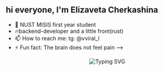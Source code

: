 ## hi everyone, I'm Elizaveta Cherkashina

- 📝 NUST MISIS first year student
- 🔥backend-developer and a little front(rust)
- 📫 How to reach me: tg: @vviral_l
- ⚡ Fun fact: The brain does not feel pain
--> <p align="center">
  <img src="https://readme-typing-svg.demolab.com?font=Fira+Code&pause=1000&color=22D3EE&width=435&lines=Backend+Developer;Open+Source+Contributor;Tech+Enthusiast" alt="Typing SVG" />
</p>
